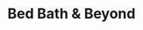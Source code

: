 ---
title: "Bed Bath & Beyond"
url: /north-brunswick/bed-bath-und-beyond/
shop: Haushaltsartikel
---
